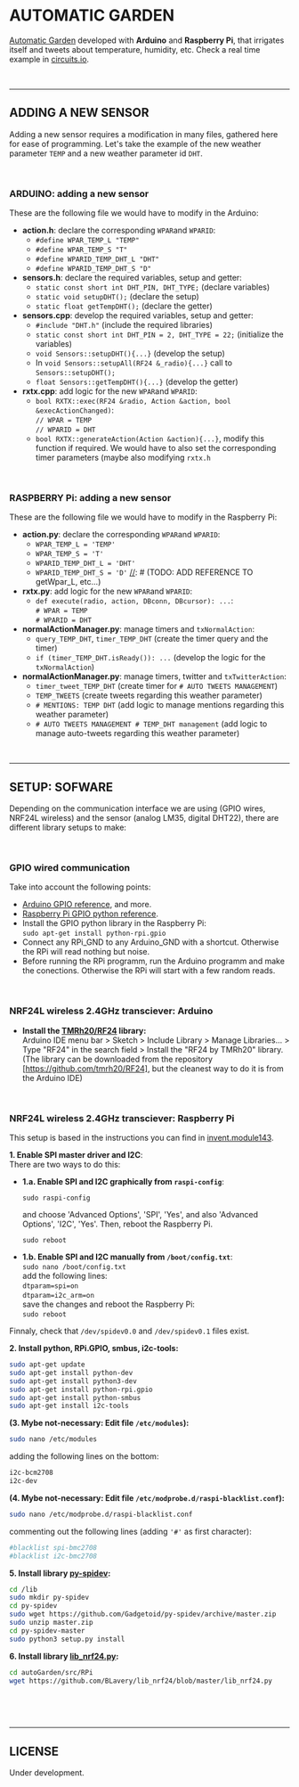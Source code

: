 # AUTOMATIC GARDEN

[Automatic Garden] developed with **Arduino** and **Raspberry Pi**, that irrigates itself and tweets about temperature, humidity, etc. Check a real time example in [circuits.io].

 

--------------------------------------------------------------------------------
## ADDING A NEW SENSOR
Adding a new sensor requires a modification in many files, gathered here for ease of programming. Let's take the example of the new weather parameter `TEMP` and a new weather parameter id `DHT`.

 

### ARDUINO: adding a new sensor
These are the following file we would have to modify in the Arduino:
- **action.h**: declare the corresponding `WPAR`and `WPARID`:
    - `#define WPAR_TEMP_L "TEMP"`
    - `#define WPAR_TEMP_S "T"`
    - `#define WPARID_TEMP_DHT_L "DHT"`
    - `#define WPARID_TEMP_DHT_S "D"`
- **sensors.h**: declare the required variables, setup and getter:
    - `static const short int DHT_PIN, DHT_TYPE;` (declare variables)
    - `static void setupDHT();` (declare the setup)
    - `static float getTempDHT();` (declare the getter)
- **sensors.cpp**: develop the required variables, setup and getter:
    - `#include "DHT.h"` (include the required libraries)
    - `static const short int DHT_PIN = 2, DHT_TYPE = 22;` (initialize the variables)
    - `void Sensors::setupDHT(){...}` (develop the setup)
    - In `void Sensors::setupAll(RF24 &_radio){...}` call to `Sensors::setupDHT();`
    - `float Sensors::getTempDHT(){...}` (develop the getter)
- **rxtx.cpp**: add logic for the new `WPAR`and `WPARID`:
    - `bool RXTX::exec(RF24 &radio, Action &action, bool &execActionChanged)`:  
       `// WPAR = TEMP`  
       `// WPARID = DHT`
    - `bool RXTX::generateAction(Action &action){...}`, modify this function if required. We would have to also set the corresponding timer parameters (maybe also modifying `rxtx.h`

 

### RASPBERRY Pi: adding a new sensor
These are the following file we would have to modify in the Raspberry Pi:
- **action.py**: declare the corresponding `WPAR`and `WPARID`:
    - `WPAR_TEMP_L = 'TEMP'`
    - `WPAR_TEMP_S = 'T'`
    - `WPARID_TEMP_DHT_L = 'DHT'`
    - `WPARID_TEMP_DHT_S = 'D'`
[//]: # (TODO: ADD REFERENCE TO getWpar_L, etc...)
- **rxtx.py**: add logic for the new `WPAR`and `WPARID`:
    - `def execute(radio, action, DBconn, DBcursor): ...`:  
       `# WPAR = TEMP`  
       `# WPARID = DHT`
- **normalActionManager.py**: manage timers and `txNormalAction`:
    - `query_TEMP_DHT`, `timer_TEMP_DHT` (create the timer query and the timer)
    - `if (timer_TEMP_DHT.isReady()): ...` (develop the logic for the `txNormalAction`)
- **normalActionManager.py**: manage timers, twitter and `txTwitterAction`:
    - `timer_tweet_TEMP_DHT` (create timer for `# AUTO TWEETS MANAGEMENT`)
    - `TEMP_TWEETS` (create tweets regarding this weather parameter)
    - `# MENTIONS: TEMP DHT` (add logic to manage mentions regarding this weather parameter) 
    - `# AUTO TWEETS MANAGEMENT # TEMP_DHT management` (add logic to manage auto-tweets regarding this weather parameter)

 

--------------------------------------------------------------------------------
## SETUP: SOFWARE
Depending on the communication interface we are using (GPIO wires, NRF24L wireless) and the sensor (analog LM35, digital DHT22), there are different library setups to make:

 

### GPIO wired communication
Take into account the following points:
- [Arduino GPIO reference], and more.
- [Raspberry Pi GPIO python reference].
- Install the GPIO python library in the Raspberry Pi:  
  `sudo apt-get install python-rpi.gpio`  
- Connect any RPi_GND to any Arduino_GND with a shortcut. Otherwise the RPi will read nothing but noise.
- Before running the RPi programm, run the Arduino programm and make the conections. Otherwise the RPi will start with a few random reads.

 

### NRF24L wireless 2.4GHz transciever: Arduino
- **Install the [TMRh20/RF24] library:**  
Arduino IDE menu bar > Sketch > Include Library > Manage Libraries... > Type "RF24" in the search field > Install the "RF24 by TMRh20" library.  
(The library can be downloaded from the repository [https://github.com/tmrh20/RF24], but the cleanest way to do it is from the Arduino IDE)

 

### NRF24L wireless 2.4GHz transciever: Raspberry Pi
This setup is based in the instructions you can find in [invent.module143].

**1. Enable SPI master driver and I2C**:  
There are two ways to do this:  
  - **1.a. Enable SPI and I2C graphically from `raspi-config`**:  
    ```
    sudo raspi-config
    ```  
    and choose 'Advanced Options', 'SPI', 'Yes', and also 'Advanced Options', 'I2C', 'Yes'. Then, reboot the Raspberry Pi.  
    ```
    sudo reboot
    ```  
  - **1.b. Enable SPI and I2C manually from `/boot/config.txt`**:  
    `sudo nano /boot/config.txt`  
    add the following lines:  
    `dtparam=spi=on`  
    `dtparam=i2c_arm=on`  
    save the changes and reboot the Raspberry Pi:  
    `sudo reboot`  
    
Finnaly, check that `/dev/spidev0.0` and `/dev/spidev0.1` files exist.  


**2. Install python, RPi.GPIO, smbus, i2c-tools:**
```sh
sudo apt-get update
sudo apt-get install python-dev
sudo apt-get install python3-dev
sudo apt-get install python-rpi.gpio
sudo apt-get install python-smbus
sudo apt-get install i2c-tools
```

**(3. Mybe not-necessary: Edit file `/etc/modules`):** 
```sh
sudo nano /etc/modules
```
adding the following lines on the bottom: 
```sh
i2c-bcm2708
i2c-dev
```

**(4. Mybe not-necessary: Edit file `/etc/modprobe.d/raspi-blacklist.conf`):** 
```sh
sudo nano /etc/modprobe.d/raspi-blacklist.conf
```
commenting out the following lines (adding `'#'` as first character): 
```sh
#blacklist spi-bmc2708
#blacklist i2c-bmc2708
```

**5. Install library [py-spidev]:** 
```sh
cd /lib
sudo mkdir py-spidev
cd py-spidev
sudo wget https://github.com/Gadgetoid/py-spidev/archive/master.zip
sudo unzip master.zip
cd py-spidev-master
sudo python3 setup.py install
```

**6. Install library [lib_nrf24.py]:** 
```sh
cd autoGarden/src/RPi
wget https://github.com/BLavery/lib_nrf24/blob/master/lib_nrf24.py
```

 

 

--------------------------------------------------------------------------------
## LICENSE
Under development.




[Automatic Garden]:  <https://github.com/JaimeMartinSoler/autoGarden>
[circuits.io]: <https://circuits.io/circuits/2723637-autogardenr>
[Arduino GPIO reference]: <https://www.arduino.cc/en/Reference/HomePage>
[Raspberry Pi GPIO python reference]: <https://sourceforge.net/p/raspberry-gpio-python/wiki/Examples/>
[TMRh20/RF24]: <http://tmrh20.github.io/RF24/>
[https://github.com/tmrh20/RF24]: <https://github.com/tmrh20/RF24>
[invent.module143]: <http://invent.module143.com/daskal_tutorial/rpi-3-tutorial-14-wireless-pi-to-arduino-communication-with-nrf24l01/>
[py-spidev]: <https://github.com/Gadgetoid/py-spidev>
[lib_nrf24.py]: <https://github.com/BLavery/lib_nrf24>




[//]: # (.md editor: <http://dillinger.io/>)
[//]: # (.md cheatsheet: <https://github.com/adam-p/markdown-here/wiki/Markdown-Cheatsheet>)
[//]: # (Invisible character for extra line breaking " ": <http://stackoverflow.com/questions/17978720/invisible-characters-ascii>)
[//]: # (other [unsuccessful] NRF24 tutorial: <http://www.akirasan.net/raspbpi-arduino-com-bidireccional-nrf24l01/>)
